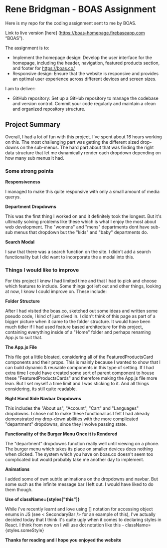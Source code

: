 # Rene Bridgman - BOAS Assignment

Here is my repo for the coding assignment sent to me by BOAS.

Link to live version [here] (https://boas-homepage.firebaseapp.com “BOAS”).

The assignment is to:

-   Implement the homepage design: Develop the user interface for the homepage, including the header, navigation, featured products section, and footer for https://boas.co/
-   Responsive design: Ensure that the website is responsive and provides an optimal user experience across different devices and screen sizes.

I am to deliver:

-   GitHub repository: Set up a GitHub repository to manage the codebase and version control. Commit your code regularly and maintain a clean and organized repository structure.

## Project Summary

Overall, I had a lot of fun with this project. I've spent about 16 hours working on this. The most challenging part was getting the different sized drop-downs on the sub-menus. The hard part about that was finding the right data structure that let me dynamically render each dropdown depending on how many sub menus it had.

### Some strong points

**Responsiveness**

I managed to make this quite responsive with only a small amount of media querys.

**Department Dropdowns**

This was the first thing I worked on and it definitely took the longest. But it's ultimatly solving problems like these which is what I enjoy the most about web development. The "womens" and "mens" departments dont have sub-sub menus that dropdown but the "kids" and "baby" departments do.

**Search Modal**

I saw that there was a search function on the site. I didn't add a search functionality but I did want to incorporate the a modal into this.

### Things I would like to improve

For this project I knew I had limited time and that I had to pick and choose which features to include. Some things got left out and other things, looking at now, I know I could improve on. These include:

**Folder Structure**

After I had visited the boas.co, sketched out some ideas and written some pseudo code, I kind of just dived in. I didn't think of this page as part of a bigger picture when it came to the folder structure. It would have been much tidier if I had used feature based architecture for this project, containing everything inside of a "Home" folder and perhaps renaming App.js to suit that.

**The App.js File**

This file got a little bloated, considering all of the FeaturedProductsCard components and their props. This is mainly because I wanted to show that I can build dynamic & reusable components in this type of setting. If I had extra time I could have created some sort of parent component to house these "FeaturedProductsCards" and therefore making the App.js file more lean. But I set myself a time limit and I was sticking to it. And all things considering, its still quite readable.

**Right Hand Side Navbar Dropdowns**

This includes the "About us", "Account", "Cart" and "Languages" dropdowns. I chose not to make these functional as I felt I had already demonstrated my drop-down abilities with the more complicated "department" dropdowns, since they involve passing state.

**Functionality of the Burger Menu Once it is Rendered**

The "department" dropdowns function really well until viewing on a phone. The burger menu which takes its place on smaller devices does nothing when clicked. The system which you have on boas.co doesn't seem too complicated but would probably take me another day to implement.

**Animations**

I added some of own subtle animations on the dropdowns and navbar. But some such as the infinite message bar I left out. I would have liked to do them though.

**Use of className={styles["this"]}**

While i've recently learnt and love using [] notation for accessing object enums in JS (see < SecondaryBar /> for an example of this), I've actually decided today that I think it's quite ugly when it comes to declaring styles in React. I think from now on I will use dot notation like this - className={styles.someStyle}

**Thanks for reading and I hope you enjoyed the website**
